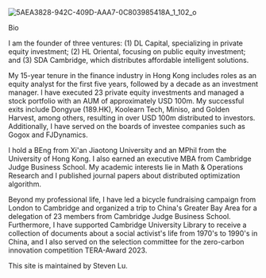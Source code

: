 ![5AEA3828-942C-409D-AAA7-0C803985418A_1_102_o](https://github.com/user-attachments/assets/893087c5-b549-42f4-8c6d-ecafd67096a9)

Bio

I am the founder of three ventures: (1) DL Capital, specializing in private equity investment; (2) HL Oriental, focusing on public equity investment; and (3) SDA Cambridge, which distributes affordable intelligent solutions.

My 15-year tenure in the finance industry in Hong Kong includes roles as an equity analyst for the first five years, followed by a decade as an investment manager. I have executed 23 private equity investments and managed a stock portfolio with an AUM of approximately USD 100m. My successful exits include Dongyue (189.HK), Koolearn Tech, Miniso, and Golden Harvest, among others, resulting in over USD 100m distributed to investors. Additionally, I have served on the boards of investee companies such as Gogox and FJDynamics.

I hold a BEng from Xi'an Jiaotong University and an MPhil from the University of Hong Kong. I also earned an executive MBA from Cambridge Judge Business School. My academic interests lie in Math & Operations Research and I published journal papers about distributed optimization algorithm.

Beyond my professional life, I have led a bicycle fundraising campaign from London to Cambridge and organized a trip to China's Greater Bay Area for a delegation of 23 members from Cambridge Judge Business School. Furthermore, I have supported Cambridge University Library to receive a collection of documents about a social activist's life from 1970's to 1990's in China, and I also served on the selection committee for the zero-carbon innovation competition TERA-Award 2023.

This site is maintained by Steven Lu.

